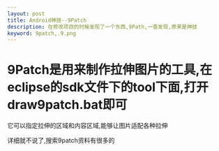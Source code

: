 ```yaml
---
layout: post
title: Android神技--9Patch
description: 在修改项目的时候发现了一个东西,9Path,一查发现,原来是神技
keyword: 9patch,.9.png
---
```


9Patch是用来制作拉伸图片的工具,在eclipse的sdk文件下的tool下面,打开draw9patch.bat即可
======
它可以指定拉伸的区域和内容区域,能够让图片适配各种拉伸

详细就不说了,搜索9patch资料有很多的

